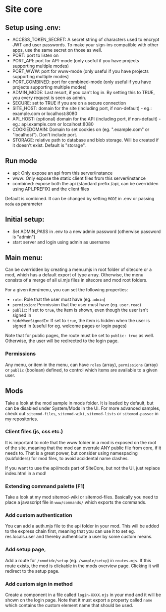 # Site core

## Setup using .env:

- ACCESS_TOKEN_SECRET: A secret string of characters used to encrypt JWT and user passwords. To make your sign-ins compatible with other apps, use the same secret on those as well.
- PORT: port to listen on
- PORT_API: port for API-mode (only useful if you have projects supporting multiple modes)
- PORT_WWW: port for www-mode (only useful if you have projects supporting multiple modes)
- PORT_COMBINED: port for combined-mode (only useful if you have projects supporting multiple modes)
- ADMIN_MODE: Last resort, if you can't log in. By setting this to TRUE, you every request is seen as admin.
- SECURE: set to TRUE if you are on a secure connection
- SITE_HOST: domain for the site (including port, if non-default) - eg.: example.com or localhost:8080
- API_HOST: (optional) domain for the API (including port, if non-default) - eg.: api.example.com or localhost:8080
- COOKIEDOMAIN: Domain to set cookies on (eg. ".example.com" or "localhost"). Don't include port.
- STORAGE: relative path to database and blob storage. Will be created if it doesn't exist. Default is "storage".

## Run mode

- api: Only expose an api from this server/instance
- www: Only expose the static client files from this server/instance
- combined: expose both the api (standard prefix /api, can be overridden using API_PREFIX) and the client files

Default is combined. It can be changed by setting `MODE` in .env or passing `mode` as parameter

## Initial setup:

- Set ADMIN_PASS in .env to a new admin password (otherwise password is "admin")
- start server and login using admin as username


## Main menu:
Can be overridden by creating a menu.mjs in root folder of sitecore or a mod, which has a default export of type array. Otherwise, the menu consists of a merge of all ui.mjs files in sitecore and mod root folders.

For a given item/menu, you can set the following properties:
- `role`: Role that the user must have (eg. `admin`)
- `permission`: Permission that the user must have (eg. `user.read`)
- `public`: If set to `true`, the item is shown, even though the user isn't signed in
- `hideWhenSignedIn`: If set to `true`, the item is hidden when the user is signed in (useful for eg. welcome pages or login pages)

Note that for public pages, the route must be set to `public: true` as well. Otherwise, the user will be redirected to the login page.

### Permissions

Any menu, or item in the menu, can have `roles` (array), `permissions` (array) or `public` (boolean) defined, to control which items are available to a given user.

## Mods
Take a look at the mod sample in mods folder. It is loaded by default, but can be disabled under System/Mods in the UI. For more advanced samples, check out `sitemod-files`, `sitemod-wiki`, `sitemod-lists` or `sitemod-passec` in my repositories.

### Client files (js, css etc.)
It is important to note that the www folder in a mod is exposed on the root of the site, meaning that the mod can overrule ANY public file from core, if it needs to. That is a great power, but consider using namespacing (subfolders) for mod files, to avoid accidental name clashes.

If you want to use the api/mods part of SiteCore, but not the UI, just replace index.html in a mod!

### Extending command palette (F1)
Take a look at my mod sitemod-wiki or sitemod-files. Basically you need to place a javascript file in `www/commands/` which exports the commands.

### Add custom authentication

You can add a auth.mjs file to the api folder in your mod. This will be added to the express chain first, meaning that you can use it to set eg. res.locals.user and thereby authenticate a user by some custom means.

### Add setup page,

Add a route for `/<modid>/setup` (eg. `/sample/setup`) in `routes.mjs`. If this route exists, the mod is clickable in the mods overview page. Clicking it will redirect to the setup page.

### Add custom sign in method

Create a component in a file called `login-XXXX.mjs` in your mod and it will be shown on the login page. Note that it must export a property called `name` which contains the custom element name that should be used.
